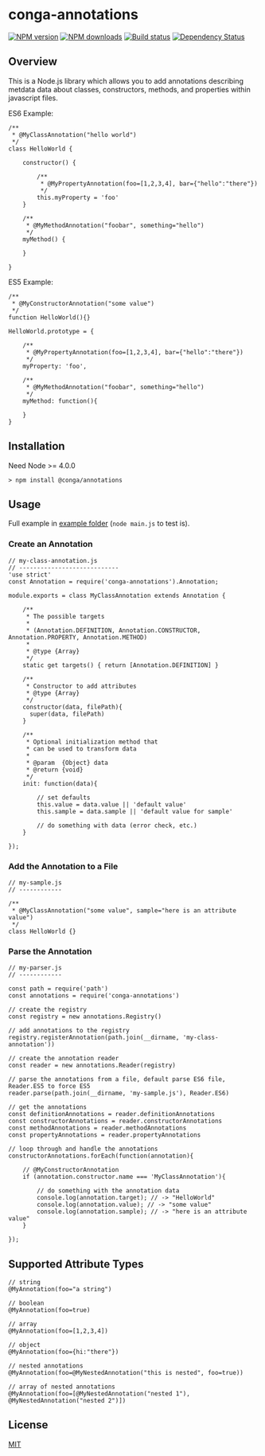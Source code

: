 # conga-annotations

[![NPM version][npm-image]][npm-url]
[![NPM downloads][npm-download]][npm-url]
[![Build status][ci-image]][ci-url]
[![Dependency Status][daviddm-image]][daviddm-url]


## Overview

This is a Node.js library which allows you to add annotations describing metdata data
about classes, constructors, methods, and properties within javascript files.

ES6 Example:

    /**
     * @MyClassAnnotation("hello world")
     */
    class HelloWorld {

        constructor() {

            /**
             * @MyPropertyAnnotation(foo=[1,2,3,4], bar={"hello":"there"})
             */   
            this.myProperty = 'foo'
        }

        /**
         * @MyMethodAnnotation("foobar", something="hello")
         */
        myMethod() {

        }

    }

ES5 Example:

    /**
     * @MyConstructorAnnotation("some value")
     */
    function HelloWorld(){}

    HelloWorld.prototype = {

        /**
         * @MyPropertyAnnotation(foo=[1,2,3,4], bar={"hello":"there"})
         */
        myProperty: 'foo',

        /**
         * @MyMethodAnnotation("foobar", something="hello")
         */
        myMethod: function(){

        }
    }


## Installation
Need Node >= 4.0.0

    > npm install @conga/annotations

## Usage

Full example in [example folder](https://github.com/congajs/conga-annotations/tree/master/example) (`node main.js` to test is).

### Create an Annotation

    // my-class-annotation.js
    // ----------------------------
    'use strict'
    const Annotation = require('conga-annotations').Annotation;

    module.exports = class MyClassAnnotation extends Annotation {

        /**
         * The possible targets
         *
         * (Annotation.DEFINITION, Annotation.CONSTRUCTOR, Annotation.PROPERTY, Annotation.METHOD)
         *
         * @type {Array}
         */
        static get targets() { return [Annotation.DEFINITION] }

        /**
         * Constructor to add attributes
         * @type {Array}
         */
        constructor(data, filePath){
          super(data, filePath)        
        }

        /**
         * Optional initialization method that
         * can be used to transform data
         *
         * @param  {Object} data
         * @return {void}
         */
        init: function(data){

            // set defaults
            this.value = data.value || 'default value'
            this.sample = data.sample || 'default value for sample'

            // do something with data (error check, etc.)
        }

    });


### Add the Annotation to a File

    // my-sample.js
    // ------------

    /**
     * @MyClassAnnotation("some value", sample="here is an attribute value")
     */
    class HelloWorld {}

### Parse the Annotation

    // my-parser.js
    // ------------

    const path = require('path')
    const annotations = require('conga-annotations')

    // create the registry
    const registry = new annotations.Registry()

    // add annotations to the registry
    registry.registerAnnotation(path.join(__dirname, 'my-class-annotation'))

    // create the annotation reader
    const reader = new annotations.Reader(registry)

    // parse the annotations from a file, default parse ES6 file, Reader.ES5 to force ES5
    reader.parse(path.join(__dirname, 'my-sample.js'), Reader.ES6)

    // get the annotations
    const definitionAnnotations = reader.definitionAnnotations
    const constructorAnnotations = reader.constructorAnnotations
    const methodAnnotations = reader.methodAnnotations
    const propertyAnnotations = reader.propertyAnnotations

    // loop through and handle the annotations
    constructorAnnotations.forEach(function(annotation){

        // @MyConstructorAnnotation
        if (annotation.constructor.name === 'MyClassAnnotation'){

            // do something with the annotation data
            console.log(annotation.target); // -> "HelloWorld"
            console.log(annotation.value); // -> "some value"
            console.log(annotation.sample); // -> "here is an attribute value"
        }

    });

## Supported Attribute Types

    // string
    @MyAnnotation(foo="a string")

    // boolean
    @MyAnnotation(foo=true)

    // array
    @MyAnnotation(foo=[1,2,3,4])

    // object
    @MyAnnotation(foo={hi:"there"})

    // nested annotations
    @MyAnnotation(foo=@MyNestedAnnotation("this is nested", foo=true))

    // array of nested annotations
    @MyAnnotation(foo=[@MyNestedAnnotation("nested 1"), @MyNestedAnnotation("nested 2")])

## License
[MIT](https://github.com/conga/conga-annotations/blob/master/LICENSE)

[npm-image]: https://img.shields.io/npm/v/conga-annotations.svg?style=flat-square
[npm-url]: https://npmjs.org/package/conga-annotations
[npm-download]: https://img.shields.io/npm/dt/conga-annotations.svg
[ci-image]: https://travis-ci.org/congajs/conga-annotations.svg?branch=master
[ci-url]: https://travis-ci.org/congajs/conga-annotations
[daviddm-image]: http://img.shields.io/david/congajs/conga-annotations.svg?style=flat-square
[daviddm-url]: https://david-dm.org/congajs/conga-annotations
[codeclimate-image]: https://img.shields.io/codeclimate/github/congajs/conga-annotations.svg?style=flat-square
[codeclimate-url]: https://codeclimate.com/github/congajs/conga-annotations
